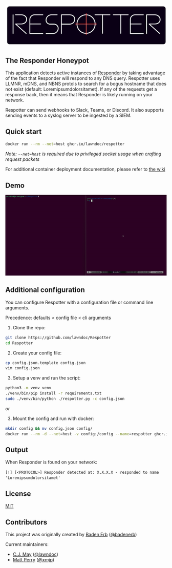 # ![Respotter](./assets/respotter_logo.png)

## The Responder Honeypot

This application detects active instances of [Responder](https://github.com/lgandx/Responder) by taking advantage of the fact that Responder will respond to any DNS query. Respotter uses LLMNR, mDNS, and NBNS protols to search for a bogus hostname that does not exist (default: Loremipsumdolorsitamet). If any of the requests get a response back, then it means that Responder is likely running on your network.

Respotter can send webhooks to Slack, Teams, or Discord. It also supports sending events to a syslog server to be ingested by a SIEM.

## Quick start

```bash
docker run --rm --net=host ghcr.io/lawndoc/respotter
```

*Note: `--net=host` is required due to privileged socket usage when crafting request packets*

For additional container deployment documentation, please refer to [the wiki](https://github.com/lawndoc/Respotter/wiki)

## Demo

![demo gif](./assets/respotter_demo.gif)

## Additional configuration

You can configure Respotter with a configuration file or command line arguments.

Precedence: defaults < config file < cli arguments

1. Clone the repo:

```bash
git clone https://github.com/lawndoc/Respotter
cd Respotter
```

2. Create your config file:

```bash
cp config.json.template config.json
vim config.json
```

3. Setup a venv and run the script:

```bash
python3 -m venv venv
./venv/bin/pip install -r requirements.txt
sudo ./venv/bin/python ./respotter.py -c config.json
```

*or*

3. Mount the config and run with docker:

```bash
mkdir config && mv config.json config/
docker run --rm -d --net=host -v config:/config --name=respotter ghcr.io/lawndoc/respotter:latest -c config/config.json
```

## Output

When Responder is found on your network:

`[!] [<PROTOCOL>] Responder detected at: X.X.X.X - responded to name 'Loremipsumdolorsitamet'`

## License

[MIT](https://choosealicense.com/licenses/mit/)

## Contributors

This project was originally created by [Baden Erb](https://badenerb.com) ([@badenerb](https://github.com/badenerb))

Current maintainers:

* [C.J. May](https://cjmay.info) ([@lawndoc](https://github.com/lawndoc))
* [Matt Perry]() ([@xmjp](https://github.com/xmjp))
